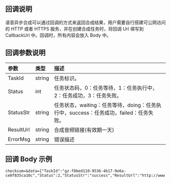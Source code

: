 ## 回调说明
语音异步合成可以通过回调的方式来返回合成结果，用户需要自行搭建可公网访问的 HTTP 或者 HTTPS 服务，并在创建合成任务时，将回调 Url 填写到 CallbackUrl 中。回调时，所有内容会放入 Body 中。

## 回调参数说明

| 参数      | 类型   | 描述                                                         |
| :-------- | :----- | :----------------------------------------------------------- |
| TaskId    | string | 任务标识。                                                   |
| Status    | int    | 任务状态码，0：任务等待，1：任务执行中，2：任务成功，3：任务失败。 |
| StatusStr | string | 任务状态，waiting：任务等待，doing：任务执行中，success：任务成功，failed：任务失败。 |
| ResultUrl | string | 合成音频链接(有效期一天)                                     |
| ErrorMsg  | string | 错误描述                                                     |

## 回调 Body 示例

```
checksum=&data={"TaskId":"gz-f0bed110-9536-4b17-9e6a-ce0f835ca10c","Status":2,"StatusStr":"success","ResultUrl":"http://www.xxxxtest.com/tts.wav","ErrorMsg":""}
```
